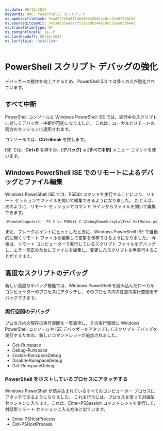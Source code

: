 ```yaml
---
ms.date: 06/12/2017
keywords: WMF, PowerShell, セットアップ
ms.openlocfilehash: 9ead27fd5d4f146e9062488c1c8cc22a073b922e
ms.sourcegitcommit: 54534635eedacf531d8d6344019dc16a50b8b441
ms.translationtype: HT
ms.contentlocale: ja-JP
ms.lasthandoff: 05/16/2018
ms.locfileid: "34187104"
---
```

# <a name="improvements-in-powershell-script-debugging"></a>PowerShell スクリプト デバッグの強化

デバッガーの動作を向上させるため、PowerShell 5.0 では多くの点が強化されています。

## <a name="break-all"></a>すべて中断

PowerShell コンソールと Windows PowerShell ISE では、実行中のスクリプトに対してデバッガー中断が可能になりました。 これは、ローカルとリモートの両方のセッションに適用されます。

コンソールでは、**Ctrl+Break** を押します。

ISE では、**Ctrl+B** を押すか、**[デバッグ] -> [すべて中断]** メニュー コマンドを使います。

## <a name="remote-debugging-and-remote-file-editing-in-windows-powershell-ise"></a>Windows PowerShell ISE でのリモートによるデバッグとファイル編集

Windows PowerShell ISE では、PSEdit コマンドを実行することにより、リモート セッションでファイルを開いて編集できるようになりました。
たとえば、次のように、リモート セッションでコマンド ラインからファイルを開いて編集できます。

```powershell
[RemoteComputer1]: PS C:\> PSEdit C:\DebugDemoScripts\Test-GetMutex.ps1
```

また、ブレークポイントにヒットしたときに、Windows PowerShell ISE で自動的に開くリモート ファイルを編集して変更を保存できるようになりました。
今後は、リモート コンピューターで実行しているスクリプト ファイルをデバッグし、エラー修正のためにファイルを編集し、変更したスクリプトを再実行することができます。

## <a name="advanced-script-debugging"></a>高度なスクリプトのデバッグ

新しい高度なデバッグ機能では、Windows PowerShell を読み込んだローカル コンピューターのプロセスにアタッチし、そのプロセス内の任意の実行空間をデバッグできます。

### <a name="runspace-debugging"></a>実行空間のデバッグ

プロセス内の現在の実行空間を一覧表示し、その実行空間に Windows PowerShell コンソールや ISE デバッガーをアタッチしてスクリプト デバッグを実行するための、新しいコマンドレットが追加されました。

-   Get-Runspace
-   Debug-Runspace
-   Enable-RunspaceDebug
-   Disable-RunspaceDebug
-   Get-RunspaceDebug

### <a name="attach-to-process-hosting-powershell"></a>PowerShell をホストしているプロセスにアタッチする

Windows PowerShell が読み込まれているすべてのコンピューター プロセスにアタッチできるようになりました。 これを行うには、プロセスを使って対話型セッションに入ります。これは、Enter-PSSession コマンドレットを実行して、対話型リモート セッションに入る方法と似ています。

-   Enter-PSHostProcess
-   Exit-PSHostProcess
